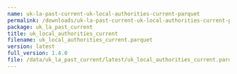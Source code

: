 ```yaml
---
name: uk-la-past-current-uk-local-authorities-current-parquet
permalink: /downloads/uk-la-past-current-uk-local-authorities-current-parquet/latest
package: uk_la_past_current
title: uk_local_authorities_current
filename: uk_local_authorities_current.parquet
version: latest
full_version: 1.4.0
file: /data/uk_la_past_current/latest/uk_local_authorities_current.parquet
---
```

